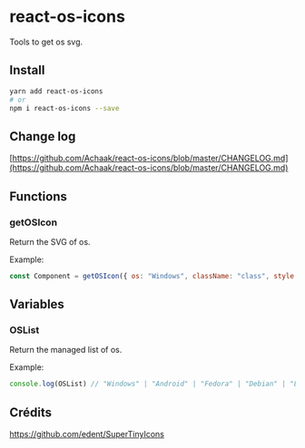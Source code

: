 # react-os-icons
Tools to get os svg.

## Install

```sh
yarn add react-os-icons
# or
npm i react-os-icons --save
```

## Change log
[https://github.com/Achaak/react-os-icons/blob/master/CHANGELOG.md](https://github.com/Achaak/react-os-icons/blob/master/CHANGELOG.md)

## Functions
### getOSIcon
Return the SVG of os.

Example:
``` js
const Component = getOSIcon({ os: "Windows", className: "class", style: { marginTop: 42 }, size: 42 })
```

## Variables
### OSList
Return the managed list of os.

Example:
``` js
console.log(OSList) // "Windows" | "Android" | "Fedora" | "Debian" | "Linux" | "Mac OS" | "Nintendo" | "PlayStation" | "BlackBerry" | "Ubuntu" | "Unix" | "Arch" | "iOS" | "Linux Mint" | "Elementary OS"
```

## Crédits
https://github.com/edent/SuperTinyIcons
